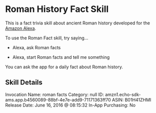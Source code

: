 # Roman History Fact Skill

This is a fact trivia skill about ancient Roman history developed for the [Amazon Alexa](https://www.amazon.com/Amazon-Echo-Bluetooth-Speaker-with-WiFi-Alexa/dp/B00X4WHP5E).

To use the Roman Fact skill, try saying...

- Alexa, ask Roman facts

- Alexa, start Roman facts and tell me something

You can ask the app for a daily fact about Roman history.

## Skill Details

Invocation Name: roman facts
Category: null
ID: amzn1.echo-sdk-ams.app.b4560089-88bf-4e7e-add9-71171363ff70
ASIN: B01H41ZHMI
Release Date: June 16, 2016 @ 08:15:32
In-App Purchasing: No
